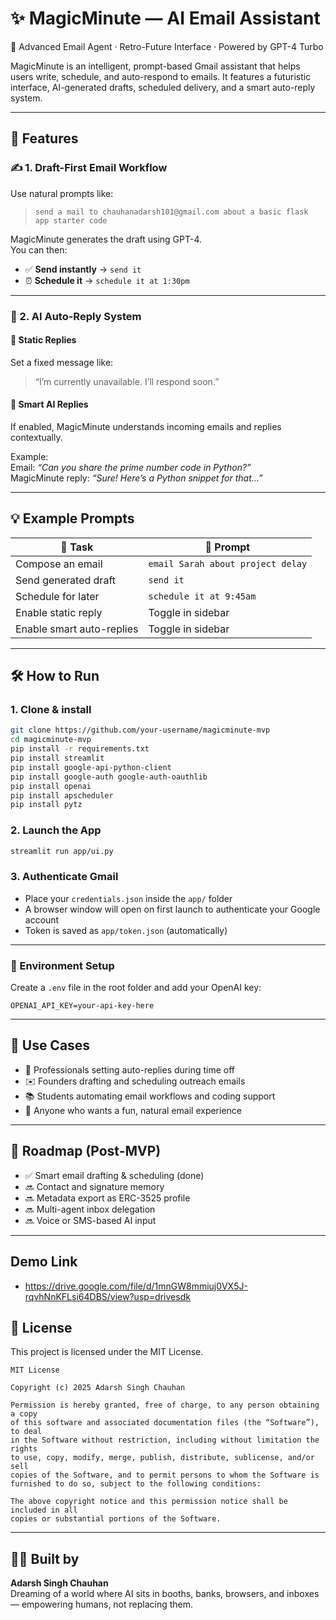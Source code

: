 # ✨ MagicMinute — AI Email Assistant  
🧠 Advanced Email Agent · Retro-Future Interface · Powered by GPT-4 Turbo

MagicMinute is an intelligent, prompt-based Gmail assistant that helps users write, schedule, and auto-respond to emails. It features a futuristic interface, AI-generated drafts, scheduled delivery, and a smart auto-reply system.

---

## 🚀 Features

### ✍️ 1. Draft-First Email Workflow
Use natural prompts like:
> `send a mail to chauhanadarsh101@gmail.com about a basic flask app starter code`

MagicMinute generates the draft using GPT-4.  
You can then:
- ✅ **Send instantly** → `send it`
- ⏰ **Schedule it** → `schedule it at 1:30pm`

---

### 🤖 2. AI Auto-Reply System

#### 🔁 Static Replies  
Set a fixed message like:  
> “I’m currently unavailable. I’ll respond soon.”

#### 🧠 Smart AI Replies 
If enabled, MagicMinute understands incoming emails and replies contextually.

Example:  
Email: *“Can you share the prime number code in Python?”*  
MagicMinute reply: *“Sure! Here’s a Python snippet for that...”*

---

## 💡 Example Prompts

| 🎯 Task                    | 🧠 Prompt                                  |
|----------------------------|-------------------------------------------|
| Compose an email           | `email Sarah about project delay`         |
| Send generated draft       | `send it`                                 |
| Schedule for later         | `schedule it at 9:45am`                   |
| Enable static reply        | Toggle in sidebar                         |
| Enable smart auto-replies  | Toggle in sidebar                         |

---

## 🛠️ How to Run

### 1. Clone & install
```bash
git clone https://github.com/your-username/magicminute-mvp
cd magicminute-mvp
pip install -r requirements.txt
pip install streamlit
pip install google-api-python-client
pip install google-auth google-auth-oauthlib
pip install openai
pip install apscheduler
pip install pytz
```

### 2. Launch the App
```bash
streamlit run app/ui.py
```

### 3. Authenticate Gmail
- Place your `credentials.json` inside the `app/` folder  
- A browser window will open on first launch to authenticate your Google account  
- Token is saved as `app/token.json` (automatically)

---

### 🔐 Environment Setup

Create a `.env` file in the root folder and add your OpenAI key:

```env
OPENAI_API_KEY=your-api-key-here
```
---

## 🎯 Use Cases

- 🧳 Professionals setting auto-replies during time off  
- ✉️ Founders drafting and scheduling outreach emails  
- 📚 Students automating email workflows and coding support  
- 🧠 Anyone who wants a fun, natural email experience

---

## 🧭 Roadmap (Post-MVP)

- ✅ Smart email drafting & scheduling (done)  
- 🔜 Contact and signature memory  
- 🔜 Metadata export as ERC-3525 profile  
- 🔜 Multi-agent inbox delegation  
- 🔜 Voice or SMS-based AI input  

---

## Demo Link
- https://drive.google.com/file/d/1mnGW8mmiuj0VX5J-rqvhNnKFLsi64DBS/view?usp=drivesdk

## 📄 License

This project is licensed under the MIT License.

```
MIT License

Copyright (c) 2025 Adarsh Singh Chauhan

Permission is hereby granted, free of charge, to any person obtaining a copy
of this software and associated documentation files (the “Software”), to deal
in the Software without restriction, including without limitation the rights
to use, copy, modify, merge, publish, distribute, sublicense, and/or sell
copies of the Software, and to permit persons to whom the Software is
furnished to do so, subject to the following conditions:

The above copyright notice and this permission notice shall be included in all
copies or substantial portions of the Software.
```

---

## 🧑‍🚀 Built by

**Adarsh Singh Chauhan**  
Dreaming of a world where AI sits in booths, banks, browsers, and inboxes — empowering humans, not replacing them.
